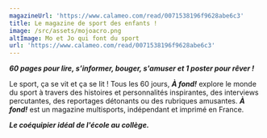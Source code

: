 ```yaml
---
magazineUrl: 'https://www.calameo.com/read/0071538196f9628abe6c3'
title: Le magazine de sport des enfants !
image: /src/assets/mojoacro.png
altImage: Mo et Jo qui font du sport
url: 'https://www.calameo.com/read/0071538196f9628abe6c3'
---
```


***60 pages pour lire, s’informer, bouger, s'amuser et 1 poster pour rêver !***

Le sport, ça se vit et ça se lit ! Tous les 60 jours, ***À fond!*** explore le monde du sport à travers des histoires et personnalités inspirantes, des interviews percutantes, des reportages détonants ou des rubriques amusantes. ***À fond!*** est un magazine multisports, indépendant et imprimé en France.

***Le coéquipier idéal de l'école au collège.***
